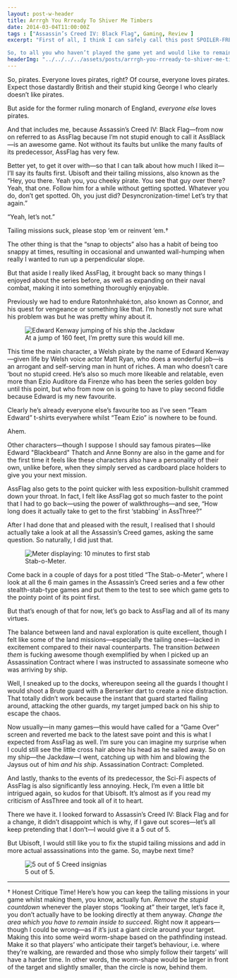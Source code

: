 ```yaml
---
layout: post-w-header
title: Arrrgh You Rrready To Shiver Me Timbers
date: 2014-03-04T11:00:00Z
tags : ["Assassin’s Creed IV: Black Flag", Gaming, Review ]
excerpt: "First of all, I think I can safely call this post SPOILER-FREE because even though I talk about the game, what I liked and what I didn’t like, I don’t actually reveal anything story-related. Well, nothing you wouldn’t already know having seen the trailer.

So, to all you who haven’t played the game yet and would like to remain SPOILER-FREE, go ahead, read on, it’s fine."
headerImg: "../../../../assets/posts/arrrgh-you-rrready-to-shiver-me-timbers/assassins-creed-4-titleImage.png"
---
```

So, pirates. Everyone loves pirates, right? Of course, everyone loves pirates. Expect those dastardly British and their stupid king George I who clearly doesn’t like pirates.

But aside for the former ruling monarch of England, *everyone else* loves pirates.

And that includes me, because Assassin’s Creed IV: Black Flag—from now on referred to as AssFlag because I’m not stupid enough to call it AssBlack—is an awesome game. Not without its faults but unlike the many faults of its predecessor, AssFlag has very few.

Better yet, to get it over with—so that I can talk about how much I liked it—I’ll say its faults first. Ubisoft and their tailing missions, also known as the “Hey, you there. Yeah you, you cheeky pirate. You see that guy over there? Yeah, that one. Follow him for a while without getting spotted. Whatever you do, don’t get spotted. Oh, you just did? Desyncronization-time! Let’s try that again.”

“Yeah, let’s not.”

Tailing missions suck, please stop ‘em or reinvent ‘em.†

The other thing is that the “snap to objects” also has a habit of being too snappy at times, resulting in occasional and unwanted wall-humping when really I wanted to run up a perpendicular slope.

But that aside I really liked AssFlag, it brought back so many things I enjoyed about the series before, as well as expanding on their naval combat, making it into something thoroughly enjoyable.

Previously we had to endure Ratonhnhaké:ton, also known as Connor, and his quest for vengeance or something like that. I’m honestly not sure what his problem was but he was pretty whiny about it.

<figure>
	<img src="../../../../assets/posts/arrrgh-you-rrready-to-shiver-me-timbers/assassins-creed-4-black-flag-leap-of-faith.jpg" alt="Edward Kenway jumping of his ship the Jackdaw">
	<figcaption>At a jump of 160 feet, I’m pretty sure this would kill me.</figcaption>
</figure>

This time the main character, a Welsh pirate by the name of Edward Kenway—given life by Welsh voice actor Matt Ryan, who does a wonderful job—is an arrogant and self-serving man in hunt of riches. A man who doesn’t care ‘bout no stupid creed. He’s also so much more likeable and relatable, even more than Ezio Auditore da Firenze who has been the series golden boy until this point, but who from now on is going to have to play second fiddle because Edward is my new favourite.

Clearly he’s already everyone else’s favourite too as I’ve seen “Team Edward” t-shirts everywhere whilst “Team Ezio” is nowhere to be found.

Ahem.

Other characters—though I suppose I should say famous pirates—like Edward "Blackbeard" Thatch and Anne Bonny are also in the game and for the first time it feels like these characters also have a personality of their own, unlike before, when they simply served as cardboard place holders to give you your next mission.

AssFlag also gets to the point quicker with less exposition-bullshit crammed down your throat. In fact, I felt like AssFlag got so much faster to the point that I had to go back—using the power of walkthroughs—and see, “How long does it actually take to get to the first ‘stabbing’ in AssThree?”

After I had done that and pleased with the result, I realised that I should actually take a look at all the Assassin’s Creed games, asking the same question. So naturally, I did just that.

<figure>
	<img src="../../../../assets/posts/arrrgh-you-rrready-to-shiver-me-timbers/assassins-creed-4-black-flag-stab-o-meter-rating.jpg" alt="Meter displaying: 10 minutes to first stab">
	<figcaption>Stab-o-Meter.</figcaption>
</figure>

Come back in a couple of days for a post titled “The Stab-o-Meter”, where I look at all the 6 main games in the Assassin’s Creed series and a few other stealth-stab-type games and put them to the test to see which game gets to the pointy point of its point first.

But that’s enough of that for now, let’s go back to AssFlag and all of its many virtues.

The balance between land and naval exploration is quite excellent, though I felt like some of the land missions—especially the tailing ones—lacked in excitement compared to their naval counterparts. The transition *between them* is fucking awesome though exemplified by when I picked up an Assassination Contract where I was instructed to assassinate someone who was arriving by ship.

Well, I sneaked up to the docks, whereupon seeing all the guards I thought I would shoot a Brute guard with a Berserker dart to create a nice distraction. That totally didn’t work because the instant that guard started flailing around, attacking the other guards, my target jumped back on his ship to escape the chaos.

Now usually—in many games—this would have called for a “Game Over” screen and reverted me back to the latest save point and this is what I expected from AssFlag as well. I’m sure you can imagine my surprise when I could still see the little cross hair above his head as he sailed away. So on my ship—the Jackdaw—I went, catching up with him and blowing the Jaysus out of him *and his ship*. Assassination Contract: Completed.

And lastly, thanks to the events of its predecessor, the Sci-Fi aspects of AssFlag is also significantly less annoying. Heck, I’m even a little bit intrigued again, so kudos for that Ubisoft. It’s almost as if you read my criticism of AssThree and took all of it to heart.

There we have it. I looked forward to Assassin’s Creed IV: Black Flag and for a change, it didn’t disappoint which is why, if I gave out scores—let’s all keep pretending that I don’t—I would give it a 5 out of 5.

But Ubisoft, I would still like you to fix the stupid tailing missions and add in more actual assassinations into the game. So, maybe next time?

<figure>
	<img src="../../../../assets/posts/arrrgh-you-rrready-to-shiver-me-timbers/assassins-creed-4-black-flag-5-out-of-5-creed-insignias.jpg" alt="5 out of 5 Creed insignias">
	<figcaption>5 out of 5.</figcaption>
</figure>

<hr>

† Honest Critique Time!
Here’s how you can keep the tailing missions in your game whilst making them, you know, actually fun. *Remove the stupid countdown* whenever the player stops “looking at” their target, let’s face it, you don’t actually have to be looking directly at them anyway. *Change the area which you have to remain inside to succeed*. Right now it appears—though I could be wrong—as if it’s just a giant circle around your target. Making this into some weird worm-shape based on the pathfinding instead. Make it so that players’ who anticipate their target’s behaviour, i.e. where they’re walking, are rewarded and those who simply follow their targets’ will have a harder time. In other words, the worm-shape would be larger in front of the target and slightly smaller, than the circle is now, behind them. 